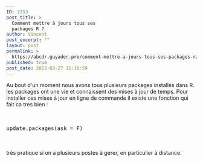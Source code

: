 ```yaml
---
ID: 2253
post_title: >
  Comment mettre à jours tous ses
  packages R ?
author: Vincent
post_excerpt: ""
layout: post
permalink: >
  https://abcdr.guyader.pro/comment-mettre-a-jours-tous-ses-packages-r/
published: true
post_date: 2013-03-27 11:18:59
---
```

Au bout d'un moment nous avons tous plusieurs packages installés dans R. les packages ont une vie et connaissent des mises à jour de temps. Pour installer ces mises à jour en ligne de commande il existe une fonction qui fait ca tres bien :<br /><br /> <pre lang='rsplus'><br />update.packages(ask = F)<br /></pre> <br /><br />trés pratique si on a plusieurs postes à gerer, en particulier à distance.